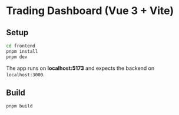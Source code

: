 # Trading Dashboard (Vue 3 + Vite)

## Setup
```bash
cd frontend
pnpm install
pnpm dev
```
The app runs on **localhost:5173** and expects the backend on `localhost:3000`.

## Build
```bash
pnpm build
```